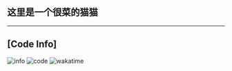 ## 这里是一个很菜的猫猫
---
## [Code Info]
![info](https://github-readme-stats.vercel.app/api?username=Small-Miao&show_icons=true&count_private=true&hide=prs&theme=vue&custom_title=%F0%9F%92%95%20Github%20Stats&count_private=true)
![code](https://github-readme-stats.vercel.app/api/top-langs/?username=Small-Miao&layout=compact&card_width=445&custom_title=😊%20Used%20Languages&langs_count=10)
![wakatime](https://github-readme-stats.vercel.app/api/wakatime?username=Small_Miao&custom_title=TimeStats)
